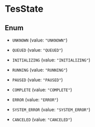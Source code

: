 
# TesState

## Enum


* `UNKNOWN` (value: `"UNKNOWN"`)

* `QUEUED` (value: `"QUEUED"`)

* `INITIALIZING` (value: `"INITIALIZING"`)

* `RUNNING` (value: `"RUNNING"`)

* `PAUSED` (value: `"PAUSED"`)

* `COMPLETE` (value: `"COMPLETE"`)

* `ERROR` (value: `"ERROR"`)

* `SYSTEM_ERROR` (value: `"SYSTEM_ERROR"`)

* `CANCELED` (value: `"CANCELED"`)



